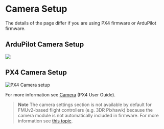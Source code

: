 # Camera Setup

The details of the page differ if you are using PX4 firmware or ArduPilot firmware.

## ArduPilot Camera Setup

![](../../assets/setup/APMCamera.jpg)

## PX4 Camera Setup

![PX4 Camera setup](../../assets/setup/PX4Camera.jpg)

For more information see [Camera](http://docs.px4.io/master/en/peripherals/camera.html) (PX4 User Guide).

> **Note** The camera settings section is not available by default for FMUv2-based flight controllers (e.g. 3DR Pixhawk) because the camera module is not automatically included in firmware.
  For more information see [this topic](http://docs.px4.io/master/en/advanced_config/parameters.html#parameter-not-in-firmware).

